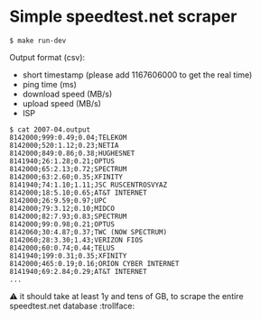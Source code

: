 
# Simple speedtest.net scraper

```
$ make run-dev
```

Output format (csv):
- short timestamp (please add 1167606000 to get the real time)
- ping time (ms)
- download speed (MB/s)
- upload speed (MB/s)
- ISP

```
$ cat 2007-04.output
8142000;999:0.49;0.04;TELEKOM
8142000;520:1.12;0.23;NETIA
8142000;849:0.86;0.38;HUGHESNET
8141940;26:1.28;0.21;OPTUS
8142000;65:2.13;0.72;SPECTRUM
8142000;63:2.60;0.35;XFINITY
8141940;74:1.10;1.11;JSC RUSCENTROSVYAZ
8142000;18:5.10;0.65;AT&T INTERNET
8142000;26:9.59;0.97;UPC
8142000;79:3.12;0.10;MIDCO
8142000;82:7.93;0.83;SPECTRUM
8142000;99:0.98;0.21;OPTUS
8142060;30:4.87;0.37;TWC (NOW SPECTRUM)
8142060;28:3.30;1.43;VERIZON FIOS
8142000;60:0.74;0.44;TELUS
8141940;199:0.31;0.35;XFINITY
8142000;465:0.19;0.16;ORION CYBER INTERNET
8141940;69:2.84;0.29;AT&T INTERNET
...
```

:warning: it should take at least 1y and tens of GB, to scrape the entire speedtest.net database :trollface:
